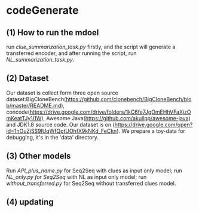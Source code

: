 # codeGenerate
## (1) How to run the mdoel
run *clue_summarization_task.py* firstly, and the script will generate a transferred encoder, and after running the script, run *NL_summarization_task.py*.

## (2) Dataset
Our dataset is collect form three open source dataset:BigCloneBench(https://github.com/clonebench/BigCloneBench/blob/master/README.md), 
concode(https://drive.google.com/drive/folders/1kC6fe7JgOmEHhVFaXjzOmKeatTJy1I1W), Awesome Java(https://github.com/akullpp/awesome-java) and JDK1.8 source code. Our dataset is on (https://drive.google.com/open?id=1nOuZjSS9lUqWfQptUOhfX9kNKd_FeCkn).
We prepare a toy-data for debugging, it's in the 'data' directory.

## (3) Other models
Run *API_plus_name.py* for Seq2Seq with clues as input only model;
run *NL_only.py for Seq2Seq* with NL as input only model;
run *without_transferred.py* for Seq2Seq without transferred clues model.

## (4) updating
